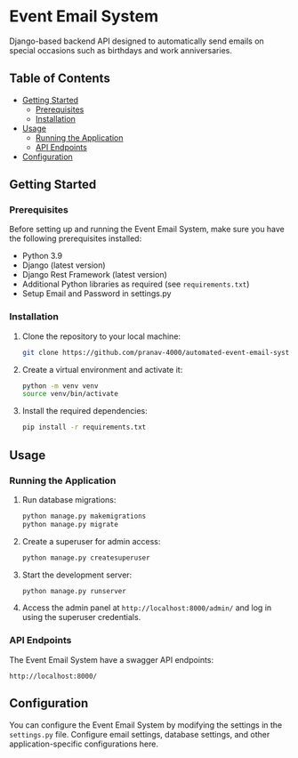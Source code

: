 
# Event Email System

Django-based backend API designed to automatically send emails on special occasions such as birthdays and work anniversaries.


## Table of Contents

- [Getting Started](#getting-started)
  - [Prerequisites](#prerequisites)
  - [Installation](#installation)
- [Usage](#usage)
  - [Running the Application](#running-the-application)
  - [API Endpoints](#api-endpoints)
- [Configuration](#configuration)


## Getting Started

### Prerequisites

Before setting up and running the Event Email System, make sure you have the following prerequisites installed:

- Python 3.9
- Django (latest version)
- Django Rest Framework (latest version)
- Additional Python libraries as required (see `requirements.txt`)
- Setup Email and Password in settings.py

### Installation

1. Clone the repository to your local machine:

   ```bash
   git clone https://github.com/pranav-4000/automated-event-email-system.git
   ```

2. Create a virtual environment and activate it:

   ```bash
   python -m venv venv
   source venv/bin/activate
   ```

3. Install the required dependencies:

   ```bash
   pip install -r requirements.txt
   ```

## Usage

### Running the Application

1. Run database migrations:

   ```bash
   python manage.py makemigrations
   python manage.py migrate
   ```

2. Create a superuser for admin access:

   ```bash
   python manage.py createsuperuser
   ```

3. Start the development server:

   ```bash
   python manage.py runserver
   ```

4. Access the admin panel at `http://localhost:8000/admin/` and log in using the superuser credentials.

### API Endpoints

The Event Email System have a swagger API endpoints:

`http://localhost:8000/`

## Configuration

You can configure the Event Email System by modifying the settings in the `settings.py` file. Configure email settings, database settings, and other application-specific configurations here.

